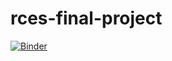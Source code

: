 # rces-final-project

[![Binder](https://mybinder.org/badge_logo.svg)](https://mybinder.org/v2/gh/juliasimpson97/rces-final-project/HEAD)